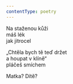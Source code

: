 ```yaml
---
contentType: poetry
---
```


<section>

Na staženou kůži  
máš lék  
jak jitrocel

„Chtěla bych tě teď držet  
a houpat v klíně“  
pláčeš smíchem

</section>

<section>

Matka? Dítě?

</section>
